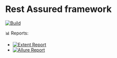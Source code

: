 # Rest Assured framework


[![Build](https://github.com/pravinkumbhare/restassured-framework/actions/workflows/maven.yml/badge.svg)](https://github.com/pravinkumbhare/restassured-framework/actions/workflows/maven.yml)

📊 Reports:
- [![Extent Report](https://img.shields.io/badge/Report-Extent-blue)](https://github.com/<your-username>/restassured-framework/actions/workflows/maven.yml)
- [![Allure Report](https://img.shields.io/badge/Report-Allure-orange)](https://github.com/<your-username>/restassured-framework/actions/workflows/maven.yml)
